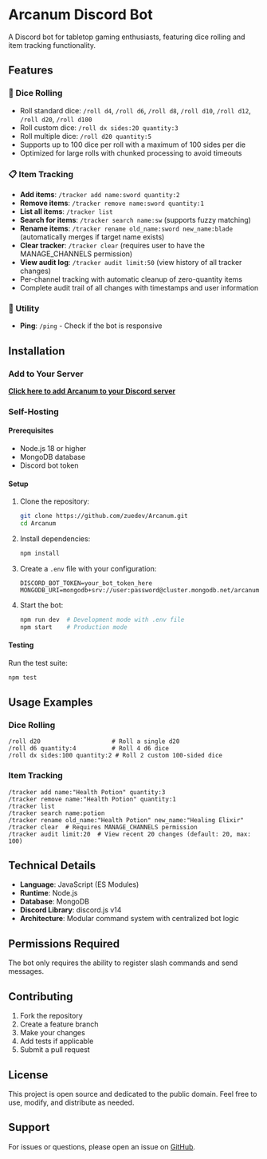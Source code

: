 # Arcanum Discord Bot

A Discord bot for tabletop gaming enthusiasts, featuring dice rolling and item tracking functionality.

## Features

### 🎲 Dice Rolling

- Roll standard dice: `/roll d4`, `/roll d6`, `/roll d8`, `/roll d10`, `/roll d12`, `/roll d20`, `/roll d100`
- Roll custom dice: `/roll dx sides:20 quantity:3`
- Roll multiple dice: `/roll d20 quantity:5`
- Supports up to 100 dice per roll with a maximum of 100 sides per die
- Optimized for large rolls with chunked processing to avoid timeouts

### 📋 Item Tracking

- **Add items**: `/tracker add name:sword quantity:2`
- **Remove items**: `/tracker remove name:sword quantity:1`
- **List all items**: `/tracker list`
- **Search for items**: `/tracker search name:sw` (supports fuzzy matching)
- **Rename items**: `/tracker rename old_name:sword new_name:blade` (automatically merges if target name exists)
- **Clear tracker**: `/tracker clear` (requires user to have the MANAGE_CHANNELS permission)
- **View audit log**: `/tracker audit limit:50` (view history of all tracker changes)
- Per-channel tracking with automatic cleanup of zero-quantity items
- Complete audit trail of all changes with timestamps and user information

### 🏓 Utility

- **Ping**: `/ping` - Check if the bot is responsive

## Installation

### Add to Your Server

[**Click here to add Arcanum to your Discord server**](https://discord.com/oauth2/authorize?client_id=1274868942753628210)

### Self-Hosting

#### Prerequisites

- Node.js 18 or higher
- MongoDB database
- Discord bot token

#### Setup

1. Clone the repository:

   ```bash
   git clone https://github.com/zuedev/Arcanum.git
   cd Arcanum
   ```

2. Install dependencies:

   ```bash
   npm install
   ```

3. Create a `.env` file with your configuration:

   ```env
   DISCORD_BOT_TOKEN=your_bot_token_here
   MONGODB_URI=mongodb+srv://user:password@cluster.mongodb.net/arcanum
   ```

4. Start the bot:
   ```bash
   npm run dev  # Development mode with .env file
   npm start    # Production mode
   ```

#### Testing

Run the test suite:

```bash
npm test
```

## Usage Examples

### Dice Rolling

```
/roll d20                    # Roll a single d20
/roll d6 quantity:4          # Roll 4 d6 dice
/roll dx sides:100 quantity:2 # Roll 2 custom 100-sided dice
```

### Item Tracking

```
/tracker add name:"Health Potion" quantity:3
/tracker remove name:"Health Potion" quantity:1
/tracker list
/tracker search name:potion
/tracker rename old_name:"Health Potion" new_name:"Healing Elixir"
/tracker clear  # Requires MANAGE_CHANNELS permission
/tracker audit limit:20  # View recent 20 changes (default: 20, max: 100)
```

## Technical Details

- **Language**: JavaScript (ES Modules)
- **Runtime**: Node.js
- **Database**: MongoDB
- **Discord Library**: discord.js v14
- **Architecture**: Modular command system with centralized bot logic

## Permissions Required

The bot only requires the ability to register slash commands and send messages.

## Contributing

1. Fork the repository
2. Create a feature branch
3. Make your changes
4. Add tests if applicable
5. Submit a pull request

## License

This project is open source and dedicated to the public domain. Feel free to use, modify, and distribute as needed.

## Support

For issues or questions, please open an issue on [GitHub](https://github.com/zuedev/Arcanum/issues).
